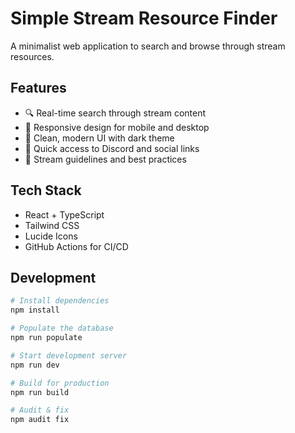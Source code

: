 # Simple Stream Resource Finder

A minimalist web application to search and browse through stream resources.

## Features

- 🔍 Real-time search through stream content
- 📱 Responsive design for mobile and desktop
- 🎨 Clean, modern UI with dark theme
- 🔗 Quick access to Discord and social links
- 📖 Stream guidelines and best practices

## Tech Stack

- React + TypeScript
- Tailwind CSS
- Lucide Icons
- GitHub Actions for CI/CD

## Development

```bash
# Install dependencies
npm install

# Populate the database
npm run populate

# Start development server
npm run dev

# Build for production
npm run build

# Audit & fix
npm audit fix
```
